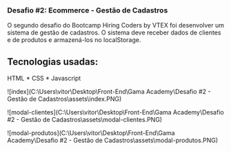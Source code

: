 ### Desafio #2: Ecommerce - Gestão de Cadastros 

O segundo desafio do Bootcamp Hiring Coders by VTEX foi desenvolver um sistema de gestão de cadastros. O sistema deve receber dados de clientes e de produtos e armazená-los no localStorage. 

## Tecnologias usadas:

HTML * CSS * Javascript

![index](C:\Users\vitor\Desktop\Front-End\Gama Academy\Desafio #2 - Gestão de Cadastros\assets\index.PNG)

![modal-clientes](C:\Users\vitor\Desktop\Front-End\Gama Academy\Desafio #2 - Gestão de Cadastros\assets\modal-clientes.PNG)

![modal-produtos](C:\Users\vitor\Desktop\Front-End\Gama Academy\Desafio #2 - Gestão de Cadastros\assets\modal-produtos.PNG)